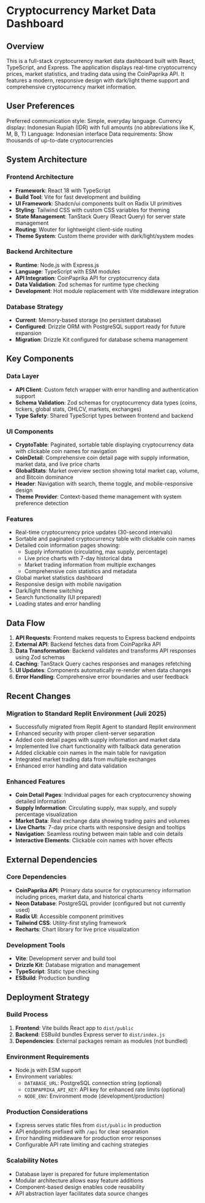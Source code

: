 # Cryptocurrency Market Data Dashboard

## Overview

This is a full-stack cryptocurrency market data dashboard built with React, TypeScript, and Express. The application displays real-time cryptocurrency prices, market statistics, and trading data using the CoinPaprika API. It features a modern, responsive design with dark/light theme support and comprehensive cryptocurrency market information.

## User Preferences

Preferred communication style: Simple, everyday language.
Currency display: Indonesian Rupiah (IDR) with full amounts (no abbreviations like K, M, B, T)
Language: Indonesian interface
Data requirements: Show thousands of up-to-date cryptocurrencies

## System Architecture

### Frontend Architecture
- **Framework**: React 18 with TypeScript
- **Build Tool**: Vite for fast development and building
- **UI Framework**: Shadcn/ui components built on Radix UI primitives
- **Styling**: Tailwind CSS with custom CSS variables for theming
- **State Management**: TanStack Query (React Query) for server state management
- **Routing**: Wouter for lightweight client-side routing
- **Theme System**: Custom theme provider with dark/light/system modes

### Backend Architecture
- **Runtime**: Node.js with Express.js
- **Language**: TypeScript with ESM modules
- **API Integration**: CoinPaprika API for cryptocurrency data
- **Data Validation**: Zod schemas for runtime type checking
- **Development**: Hot module replacement with Vite middleware integration

### Database Strategy
- **Current**: Memory-based storage (no persistent database)
- **Configured**: Drizzle ORM with PostgreSQL support ready for future expansion
- **Migration**: Drizzle Kit configured for database schema management

## Key Components

### Data Layer
- **API Client**: Custom fetch wrapper with error handling and authentication support
- **Schema Validation**: Zod schemas for cryptocurrency data types (coins, tickers, global stats, OHLCV, markets, exchanges)
- **Type Safety**: Shared TypeScript types between frontend and backend

### UI Components
- **CryptoTable**: Paginated, sortable table displaying cryptocurrency data with clickable coin names for navigation
- **CoinDetail**: Comprehensive coin detail page with supply information, market data, and live price charts
- **GlobalStats**: Market overview section showing total market cap, volume, and Bitcoin dominance
- **Header**: Navigation with search, theme toggle, and mobile-responsive design
- **Theme Provider**: Context-based theme management with system preference detection

### Features
- Real-time cryptocurrency price updates (30-second intervals)
- Sortable and paginated cryptocurrency table with clickable coin names
- Detailed coin information pages showing:
  - Supply information (circulating, max supply, percentage)
  - Live price charts with 7-day historical data
  - Market trading information from multiple exchanges
  - Comprehensive coin statistics and metadata
- Global market statistics dashboard
- Responsive design with mobile navigation
- Dark/light theme switching
- Search functionality (UI prepared)
- Loading states and error handling

## Data Flow

1. **API Requests**: Frontend makes requests to Express backend endpoints
2. **External API**: Backend fetches data from CoinPaprika API
3. **Data Transformation**: Backend validates and transforms API responses using Zod schemas
4. **Caching**: TanStack Query caches responses and manages refetching
5. **UI Updates**: Components automatically re-render when data changes
6. **Error Handling**: Comprehensive error boundaries and user feedback

## Recent Changes

### Migration to Standard Replit Environment (Juli 2025)
- Successfully migrated from Replit Agent to standard Replit environment
- Enhanced security with proper client-server separation
- Added coin detail pages with supply information and market data
- Implemented live chart functionality with fallback data generation
- Added clickable coin names in the main table for navigation
- Integrated market trading data from multiple exchanges
- Enhanced error handling and data validation

### Enhanced Features
- **Coin Detail Pages**: Individual pages for each cryptocurrency showing detailed information
- **Supply Information**: Circulating supply, max supply, and supply percentage visualization
- **Market Data**: Real exchange data showing trading pairs and volumes
- **Live Charts**: 7-day price charts with responsive design and tooltips
- **Navigation**: Seamless routing between main table and coin details
- **Interactive Elements**: Clickable coin names with hover effects

## External Dependencies

### Core Dependencies
- **CoinPaprika API**: Primary data source for cryptocurrency information including prices, market data, and historical charts
- **Neon Database**: PostgreSQL provider (configured but not currently used)
- **Radix UI**: Accessible component primitives
- **Tailwind CSS**: Utility-first styling framework
- **Recharts**: Chart library for live price visualization

### Development Tools
- **Vite**: Development server and build tool
- **Drizzle Kit**: Database migration and management
- **TypeScript**: Static type checking
- **ESBuild**: Production bundling

## Deployment Strategy

### Build Process
1. **Frontend**: Vite builds React app to `dist/public`
2. **Backend**: ESBuild bundles Express server to `dist/index.js`
3. **Dependencies**: External packages remain as modules (not bundled)

### Environment Requirements
- Node.js with ESM support
- Environment variables:
  - `DATABASE_URL`: PostgreSQL connection string (optional)
  - `COINPAPRIKA_API_KEY`: API key for enhanced rate limits (optional)
  - `NODE_ENV`: Environment mode (development/production)

### Production Considerations
- Express serves static files from `dist/public` in production
- API endpoints prefixed with `/api` for clear separation
- Error handling middleware for production error responses
- Configurable API rate limiting and caching strategies

### Scalability Notes
- Database layer is prepared for future implementation
- Modular architecture allows easy feature additions
- Component-based design enables code reusability
- API abstraction layer facilitates data source changes